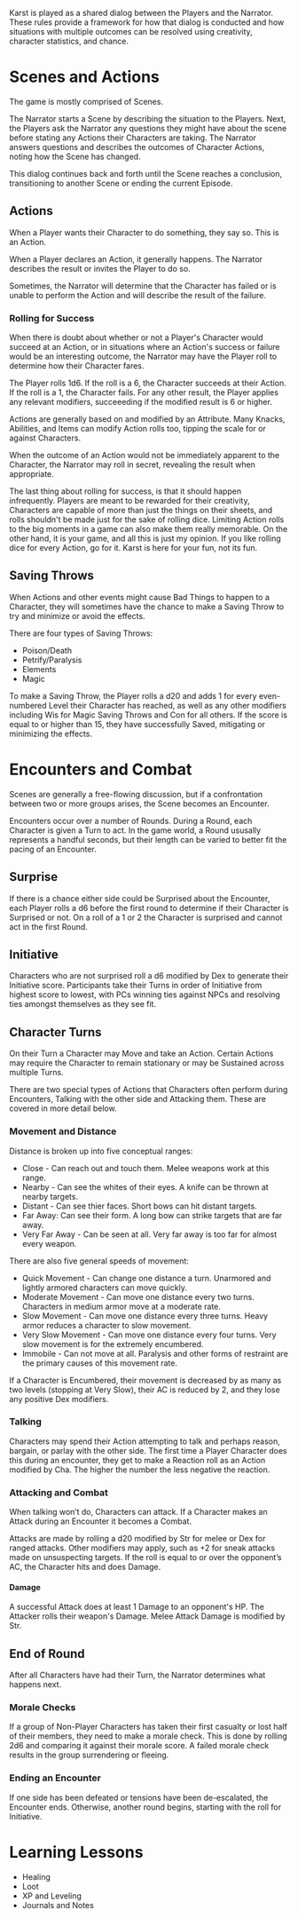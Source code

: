 Karst is played as a shared dialog between the Players and the Narrator. These rules provide a framework for how that dialog is conducted and how situations with multiple outcomes can be resolved using creativity, character statistics, and chance.

# Scenes and Actions
The game is mostly comprised of Scenes. 

The Narrator starts a Scene by describing the situation to the Players. Next, the Players ask the Narrator any questions they might have about the scene before stating any Actions their Characters are taking. The Narrator answers questions and describes the outcomes of Character Actions, noting how the Scene has changed.

This dialog continues back and forth until the Scene reaches a conclusion, transitioning to another Scene or ending the current Episode.

## Actions
When a Player wants their Character to do something, they say so. This is an Action.

When a Player declares an Action, it generally happens. The Narrator describes the result or invites the Player to do so.

Sometimes, the Narrator will determine that the Character has failed or is unable to perform the Action and will describe the result of the failure.

### Rolling for Success

When there is doubt about whether or not a Player's Character would succeed at an Action, or in situations where an Action's success or failure would be an interesting outcome, the Narrator may have the Player roll to determine how their Character fares. 

The Player rolls 1d6. If the roll is a 6, the Character succeeds at their Action. If the roll is a 1, the Character fails. For any other result, the Player applies any relevant modifiers, succeeeding if the modified result is 6 or higher.

Actions are generally based on and modified by an Attribute. Many Knacks, Abilities, and Items can modify Action rolls too, tipping the scale for or against Characters.

When the outcome of an Action would not be immediately apparent to the Character, the Narrator may roll in secret, revealing the result when appropriate.

The last thing about rolling for success, is that it should happen infrequently. Players are meant to be rewarded for their creativity, Characters are capable of more than just the things on their sheets, and rolls shouldn't be made just for the sake of rolling dice. Limiting Action rolls to the big moments in a game can also make them really memorable. On the other hand, it is your game, and all this is just my opinion. If you like rolling dice for every Action, go for it. Karst is here for your fun, not its fun.

## Saving Throws

When Actions and other events might cause Bad Things to happen to a Character, they will sometimes have the chance to make a Saving Throw to try and minimize or avoid the effects.

There are four types of Saving Throws: 

- Poison/Death
- Petrify/Paralysis
- Elements
- Magic

To make a Saving Throw, the Player rolls a d20 and adds 1 for every even-numbered Level their Character has reached, as well as any other modifiers including Wis for Magic Saving Throws and Con for all others. If the score is equal to or higher than 15, they have successfully Saved, mitigating or minimizing the effects.

# Encounters and Combat

Scenes are generally a free-flowing discussion, but if a confrontation between two or more groups arises, the Scene becomes an Encounter.

Encounters occur over a number of Rounds. During a Round, each Character is given a Turn to act. In the game world, a Round ususally represents a handful seconds, but their length can be varied to better fit the pacing of an Encounter.

## Surprise

If there is a chance either side could be Surprised about the Encounter, each Player rolls a d6 before the first round to determine if their Character is Surprised or not. On a roll of a 1 or 2 the Character is surprised and cannot act in the first Round.

## Initiative

Characters who are not surprised roll a d6 modified by Dex to generate their Initiative score. Participants take their Turns in order of Initiative from highest score to lowest, with PCs winning ties against NPCs and resolving ties amongst themselves as they see fit.

## Character Turns

On their Turn a Character may Move and take an Action. Certain Actions may require the Character to remain stationary or may be Sustained across multiple Turns.

There are two special types of Actions that Characters often perform during Encounters, Talking with the other side and Attacking them. These are covered in more detail below.

### Movement and Distance

Distance is broken up into five conceptual ranges:

* Close - Can reach out and touch them. Melee weapons work at this range.
* Nearby - Can see the whites of their eyes. A knife can be thrown at nearby targets.
* Distant - Can see thier faces. Short bows can hit distant targets.
* Far Away: Can see their form. A long bow can strike targets that are far away.
* Very Far Away - Can be seen at all. Very far away is too far for almost every weapon.

There are also five general speeds of movement:

* Quick Movement - Can change one distance a turn. Unarmored and lightly armored characters can move quickly.
* Moderate Movement - Can move one distance every two turns. Characters in medium armor move at a moderate rate.
* Slow Movement - Can move one distance every three turns. Heavy armor reduces a character to slow movement.
* Very Slow Movement - Can move one distance every four turns. Very slow movement is for the extremely encumbered.
* Immobile - Can not move at all. Paralysis and other forms of restraint are the primary causes of this movement rate.

If a Character is Encumbered, their movement is decreased by as many as two levels (stopping at Very Slow), their AC is reduced by 2, and they lose any positive Dex modifiers.

### Talking

Characters may spend their Action attempting to talk and perhaps reason, bargain, or parlay with the other side. The first time a Player Character does this during an encounter, they get to make a Reaction roll as an Action modified by Cha. The higher the number the less negative the reaction.

### Attacking and Combat

When talking won’t do, Characters can attack. If a Character makes an Attack during an Encounter it becomes a Combat.

Attacks are made by rolling a d20 modified by Str for melee or Dex for ranged attacks. Other modifiers may apply, such as +2 for sneak attacks made on unsuspecting targets. If the roll is equal to or over the opponent’s AC, the Character hits and does Damage.

#### Damage

A successful Attack does at least 1 Damage to an opponent's HP. The Attacker rolls their weapon's Damage. Melee Attack Damage is modified by Str.

## End of Round

After all Characters have had their Turn, the Narrator determines what happens next.

### Morale Checks

If a group of Non-Player Characters has taken their first casualty or lost half of their members, they need to make a morale check. This is done by rolling 2d6 and comparing it against their morale score. A failed morale check results in the group surrendering or fleeing.

### Ending an Encounter

If one side has been defeated or tensions have been de-escalated, the Encounter ends. Otherwise, another round begins, starting with the roll for Initiative.

# Learning Lessons
- Healing
- Loot
- XP and Leveling
- Journals and Notes
